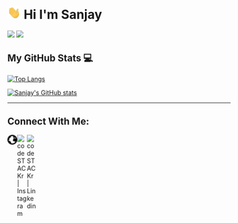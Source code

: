 # [<img src="https://raw.githubusercontent.com/ABSphreak/ABSphreak/master/gifs/Hi.gif" width="30px">][website] Hi I'm Sanjay


[<img height="30" src="https://img.shields.io/badge/Website-blue?style=for-the-badge&logo=GoogleChrome&logoColor=white" />][website]
[<img height="30" src = "https://img.shields.io/badge/LinkedIn-E4405F?style=for-the-badge&logo=linkedin&logoColor=white">][linkedin]
<!-- [<img height="30" src = "https://img.shields.io/badge/Instagram-blue?style=for-the-badge&logo=instagram&logoColor=white">][instagram]  -->


## My GitHub Stats 💻

[![Top Langs](https://github-readme-stats.vercel.app/api/top-langs/?username=sanjaybora04&hide=java,html,css&theme=dracula)](https://github.com/anuraghazra/github-readme-stats)

[![Sanjay's GitHub stats](https://github-readme-stats.vercel.app/api?username=sanjaybora04&theme=dracula)](https://github.com/anuraghazra/github-readme-stats)


[website]: https://www.sanjaybora.tech
[instagram]: https://www.instagram.com/sanjaybora04
[linkedin]: http://www.linkedin.com/in/sanjay-bora-11710822b

---

## Connect With Me:
[<img align="left" alt="codeSTACKr.com" width="22px" src="https://raw.githubusercontent.com/iconic/open-iconic/master/svg/globe.svg" />][website]
[<img align="left" alt="codeSTACKr | Instagram" width="22px" src="https://cdn.jsdelivr.net/npm/simple-icons@v3/icons/instagram.svg" />][instagram]
[<img align="left" alt="codeSTACKr | Linkedin" width="22px" src="https://cdn.jsdelivr.net/npm/simple-icons@v3/icons/linkedin.svg" />][linkedin]
